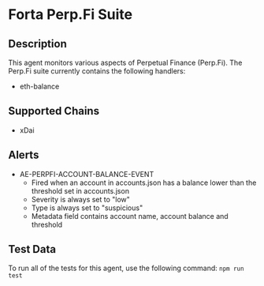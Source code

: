 # Forta Perp.Fi Suite

## Description

This agent monitors various aspects of Perpetual Finance (Perp.Fi).  The Perp.Fi suite currently contains
the following handlers:

- eth-balance

## Supported Chains

- xDai

## Alerts

- AE-PERPFI-ACCOUNT-BALANCE-EVENT
  - Fired when an account in accounts.json has a balance lower than the threshold set in accounts.json
  - Severity is always set to "low"
  - Type is always set to "suspicious"
  - Metadata field contains account name, account balance and threshold


## Test Data

To run all of the tests for this agent, use the following command: `npm run test`
